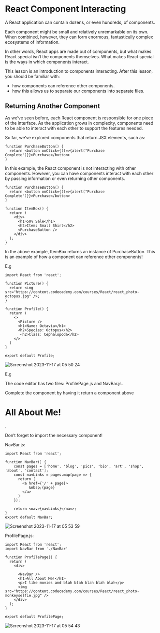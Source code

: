# React Component Interacting

A React application can contain dozens, or even hundreds, of components.

Each component might be small and relatively unremarkable on its own. When combined, however, they can form enormous, fantastically complex ecosystems of information.

In other words, React apps are made out of components, but what makes React special isn’t the components themselves. What makes React special is the ways in which components interact.

This lesson is an introduction to components interacting. After this lesson, you should be familiar with:

- how components can reference other components.
- how this allows us to separate our components into separate files.



## Returning Another Component

As we’ve seen before, each React component is responsible for one piece of the interface. As the application grows in complexity, components need to be able to interact with each other to support the features needed.

So far, we’ve explored components that return JSX elements, such as:

```
function PurchaseButton() {
  return <button onClick={()=>{alert("Purchase Complete")}}>Purchase</button>
}
```

In this example, the React component is not interacting with other components. However, you can have components interact with each other by passing information or even returning other components.

```
function PurchaseButton() {
  return <button onClick={()=>{alert("Purchase Complete")}}>Purchase</button>
}

function ItemBox() {
  return (
    <div>
      <h1>50% Sale</h1>
      <h2>Item: Small Shirt</h2>
      <PurchaseButton />
    </div>
  );
}
```

In the above example, ItemBox returns an instance of PurchaseButton. This is an example of how a component can reference other components!


E.g

```
import React from 'react';

function Picture() {
  return <img src="https://content.codecademy.com/courses/React/react_photo-octopus.jpg" />;
}

function Profile() {
  return (
    <>
      <Picture />
      <h1>Name: Octavia</h1>
      <h2>Species: Octopus</h2>
       <h2>Class: Cephalopoda</h2>
    </>
  )
}

export default Profile;
```

![Screenshot 2023-11-17 at 05 50 24](https://github.com/AdeolaAdesina/React_5/assets/29931071/97a1118b-36cc-4743-bfcf-5615839f08c8)


E.g 

The code editor has two files: ProfilePage.js and NavBar.js.

Complete the <ProfilePage /> component by having it return a <NavBar /> component above <h1>All About Me!</h1>.

Don’t forget to import the necessary component!



NavBar.js:

```
import React from 'react';

function NavBar() {
    const pages = ['home', 'blog', 'pics', 'bio', 'art', 'shop', 'about', 'contact'];
    const navLinks = pages.map(page => {
      return (
        <a href={'/' + page}>
           &nbsp;{page}
        </a>
      )
    });

    return <nav>{navLinks}</nav>;
}
export default NavBar;
```


![Screenshot 2023-11-17 at 05 53 59](https://github.com/AdeolaAdesina/React_5/assets/29931071/19ba2df1-0674-4df9-8560-20c3e5269312)


ProfilePage.js:

```
import React from 'react';
import NavBar from './NavBar'

function ProfilePage() {
  return (
    <div>
        
      <NavBar />  
      <h1>All About Me!</h1>
      <p>I like movies and blah blah blah blah blah</p>
      <img src="https://content.codecademy.com/courses/React/react_photo-monkeyselfie.jpg" />
    </div>
  );
}

export default ProfilePage;
```


![Screenshot 2023-11-17 at 05 54 43](https://github.com/AdeolaAdesina/React_5/assets/29931071/2a46b722-190c-4b6d-bbde-dbd3bd4994ab)









